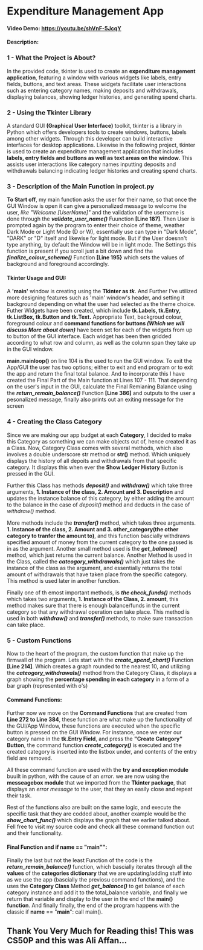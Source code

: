 # **Expenditure Management App**
#### Video Demo: https://youtu.be/shVnF-5JcqY
#### **Description:**

### 1 - What the Project is About?
In the provided code, tkinter is used to create an **expenditure management application**, featuring a window with various widgets like labels, entry fields, buttons, and text areas. These widgets facilitate user interactions such as entering category names, making deposits and withdrawals, displaying balances, showing ledger histories, and generating spend charts.

### 2 - Using the Tkinter Library
A standard GUI **(Graphical User Interface)** toolkit, tkinter is a library in Python which offers developers tools to create windows, buttons, labels among other widgets. Through this developer can build interactive interfaces for desktop applications. Likewise in the following project, tkinter is used to create an expenditure management application that includes **labels, entry fields and buttons as well as text areas on the window.** This assists user interactions like category names inputting deposits and withdrawals balancing indicating ledger histories and creating spend charts.

### 3 - Description of the Main Function in project.py
**To Start off**, my main function asks the user for their name, so that once the GUI Window is open it can give a personalized message to welcome the user, *like "Welcome [UserName]"* and the validation of the username is done through the ***validate_user_name()*** Fuunction **[Line 187]**. Then User is prompted again by the program to enter their choice of theme, weather Dark Mode or Light Mode (D or W), essentially use can type in "Dark Mode", "DARK" or "D" itself and likewise for light mode. But if the User doesnn't type anything, by default the Window will be in light mode. The Settings this function is present if you scroll just a bit down and find the ***finalize_colour_scheme()*** Function **[Line 195}** which sets the values of background and foreground accordingly.

#### **Tkinter Usage and GUI:**
A **'main'** window is creating using the **Tkinter as _tk._** And Further I've utilized more designing features such as 'main' window's header, and setting it background depending on what the user had selected as the theme choice. Futher Widgets have been created, which include **tk.Labels, tk.Entry, tk.ListBox, tk.Button and tk.Text.** Appropriate Text, backgroud colour, foreground colour and **command functions for buttons _(Which we will discuss More about down)_** have been set for each of the widgets from up to button of the GUI interface. Each widget has been then gridded according to what row and column, as well as the column span they take up in the GUI window.

**main.mainloop()** on line 104 is the used to run the GUI window. To exit the App/GUI the user has two options; either to exit and end program or to exit the app and return the final total balance. And to incorporate this I have created the Final Part of the Main function at Lines 107 - 111. That depending on the user's input in the GUI, calculate the Final Remianing Balance using the ***return_remain_balance()*** Function **[Line 386]** and outputs to the user a pesonalized message, finally also prints out an exiting message for the screen

### 4 - Creating the Class Category
Since we are making our app budget at each **Category**, I decided to make this Category as something we can make objects out of, hence created it as a Class. Now, Category Class comes with several methods, which also involves a double underscore str method or **__str__()** method. Which uniquely displays the history of all depoits and withdrawals from that specific category. It displays this when ever the **Show Ledger History** Button is pressed in the GUI.

Further this Class has methods ***deposit()*** and ***withdraw()*** which take three arguments, **1. Instance of the class, 2. Amount and 3. Description** and updates the instance balance of this category, by either adding the amount to the balance in the case of *deposit()* method and deducts in the case of *withdraw()* method.

More methods include the ***transfer()*** method, which takes three arguments. **1. Instance of the class, 2. Amount and 3. other_category(the other category to tranfer the amount to)**, and this function bascially withdraws specified amount of money from the current category to the one passed is in as the argument. Another small method used is the ***get_balance()*** method, which just returns the current balance. Another Method is used in the Class, called the ***cateogory_withdrawals()*** which just takes the instance of the class as the argument, and essentially returns the total amount of withdrawals that have taken place from the specific category. This method is used later in another function.

Finally one of th emost important methods, is ***the check_funds()*** methods which takes two arguments, **1. Instance of the Class, 2. amount**, this method makes sure that there is enough balance/funds in the current category so that any withdrawal operation can take place. This method is used in both ***withdraw()*** and ***transfer()*** methods, to make sure transaction can take place.

### 5 - Custom Functions
Now to the heart of the program, the custom function that make up the firmwall of the program. Lets start with the ***create_spend_chart()*** Function **[Line 214]**. Which creates a graph rounded to the nearest 10, and utilizing the ***cateogory_withdrawals()*** method from the Category Class, it displays a graph showing the **percentage spending in each category** in a form of a bar graph (represented with o's)

#### **Command Functions:**
Further now we move on the **Command Functions** that are created from **Line 272 to Line 384**, these function are what make up the functionality of the GUI/App Window, these functions are executed when the specific button is pressed on the GUI Window. For instance, once we enter our category name in the **tk.Entry Field**, and press the **"Create Category" Button**, the command function ***create_category()*** is executed and the created category is inserted into the listbox under, and contents of the entry field are removed.

All these command function are used with the **try and exception module** buuilt in python, with the cause of an *error*. we are now using the **messeagebox module** that we imported from the **Tkinter package**, that displays an *error message* to the user, that they an easily close and repeat their task.

Rest of the functions also are built on the same logic, and execute the specific task that they are codded about, another example would be the ***show_chart_func()*** which displays the graph that we earlier talked about. Fell free to visit my source code and check all these command function out and their functionality.

#### **Final Function and if __name__ == "__main__""**:
Finally the last but not the least Function of the code is the ***return_remain_balance()*** function, which bascially iterates through all the **values** of the **categories dictionary** that we are updating/adding stuff into as we use the app (bascially the previosu command functions), and the uses the **Category Class** Method ***get_balance()*** to get balance of each category instance and add it to the total_balance variable, and finally we return that variable and display to the user in the end of the **main() function**.
And finally finally, the end of the program happens with the classic if __name__ == "__main__": call main().


## Thank You Very Much for Reading this! This was CS50P and this was Ali Affan...
